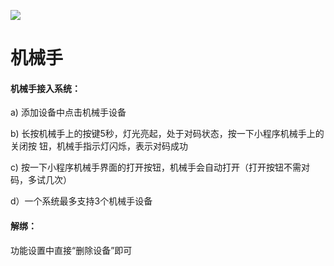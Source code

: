 ![](http://www.cspugoing.com/pcimg/help/Manipulator.png)

# 机械手

#### 机械手接入系统：

a) 添加设备中点击机械手设备

b) 长按机械手上的按键5秒，灯光亮起，处于对码状态，按一下小程序机械手上的关闭按 钮，机械手指示灯闪烁，表示对码成功

c) 按一下小程序机械手界面的打开按钮，机械手会自动打开（打开按钮不需对码，多试几次）

d）一个系统最多支持3个机械手设备



#### 解绑：

功能设置中直接“删除设备”即可
